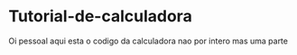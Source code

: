 # Tutorial-de-calculadora
Oi pessoal aqui esta o codigo da calculadora nao por intero mas uma parte 
